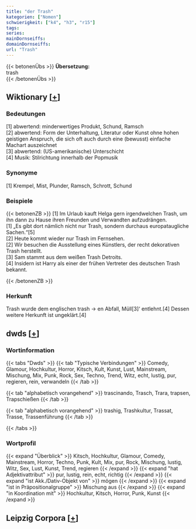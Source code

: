 ```yaml
---
title: "der Trash"
kategorien: ["Nomen"]
schwierigkeit: ["k4", "h3", "r15"]
tags:
series:
mainDornseiffs:
domainDornseiffs:
url: "Trash"
---
```


{{< betonenÜbs >}}
**Übersetzung:**  
trash  
{{< /betonenÜbs >}}

## Wiktionary [[+](https://de.wiktionary.org/wiki/Trash)]

### Bedeutungen
[1] abwertend: minderwertiges Produkt, Schund, Ramsch  
[2] abwertend: Form der Unterhaltung, Literatur oder Kunst ohne hohen geistigen Anspruch, die sich oft auch durch eine (bewusst) einfache Machart auszeichnet  
[3] abwertend: (US-amerikanische) Unterschicht  
[4] Musik: Stilrichtung innerhalb der Popmusik  

### Synonyme
[1] Krempel, Mist, Plunder, Ramsch, Schrott, Schund  

### Beispiele
{{< betonenZB >}}
[1] Im Urlaub kauft Helga gern irgendwelchen Trash, um ihn dann zu Hause ihren Freunden und Verwandten aufzudrängen.  
[1] „Es gibt dort nämlich nicht nur Trash, sondern durchaus europataugliche Sachen.“[5]  
[2] Heute kommt wieder nur Trash im Fernsehen.  
[2] Wir besuchen die Ausstellung eines Künstlers, der recht dekorativen Trash herstellt.  
[3] Sam stammt aus dem weißen Trash Detroits.  
[4] Insidern ist Harry als einer der frühen Vertreter des deutschen Trash bekannt.  

{{< /betonenZB >}}
### Herkunft
Trash wurde dem englischen trash → en Abfall, Müll[3]‘ entlehnt.[4] Dessen weitere Herkunft ist ungeklärt.[4]  



## dwds [[+](https://www.dwds.de/wb/Trash)]

### Wortinformation
{{< tabs "Dwds" >}}
{{< tab "Typische Verbindungen" >}}
Comedy, Glamour, Hochkultur, Horror, Kitsch, Kult, Kunst, Lust, Mainstream, Mischung, Mix, Punk, Rock, Sex, Techno, Trend, Witz, echt, lustig, pur, regieren, rein, verwandeln
{{< /tab >}}

{{< tab "alphabetisch vorangehend" >}}
trascinando, Trasch, Trara, trapsen, Trapschießen
{{< /tab >}}

{{< tab "alphabetisch vorangehend" >}}
trashig, Trashkultur, Trassat, Trasse, Trassenführung
{{< /tab >}}

{{< /tabs >}}

### Wortprofil
{{< expand "Überblick" >}} Kitsch, Hochkultur, Glamour, Comedy, Mainstream, Horror, Techno, Punk, Kult, Mix, pur, Rock, Mischung, lustig, Witz, Sex, Lust, Kunst, Trend, regieren {{< /expand >}}
{{< expand "hat Adjektivattribut" >}} pur, lustig, rein, echt, richtig {{< /expand >}}
{{< expand "ist Akk./Dativ-Objekt von" >}} mögen {{< /expand >}}
{{< expand "ist in Präpositionalgruppe" >}} Mischung aus {{< /expand >}}
{{< expand "in Koordination mit" >}} Hochkultur, Kitsch, Horror, Punk, Kunst {{< /expand >}}

## Leipzig Corpora [[+](https://corpora.uni-leipzig.de/en/res?word=Trash&corpusId=deu_newscrawl-public_2018)]


